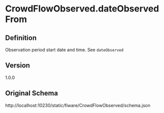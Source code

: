 # CrowdFlowObserved.dateObservedFrom

## Definition
Observation period start date and time. See `dateObserved`

## Version
1.0.0

## Original Schema
http://localhost:10230/static/fiware/CrowdFlowObserved/schema.json
